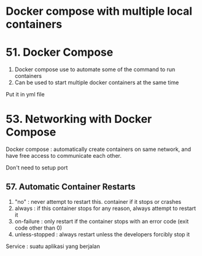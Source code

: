 # Docker compose with multiple local containers

# 51. Docker Compose
1. Docker compose use to automate some of the command to run containers
2. Can be used to start multiple docker containers at the same time

Put it in yml file

# 53. Networking with Docker Compose
Docker compose : automatically create containers on same network, and have free access to communicate each other.

Don't need to setup port

## 57. Automatic Container Restarts

1. "no" : never attempt to restart this. container if it stops or crashes
2. always : if this container stops for any reason, always attempt to restart it 
3. on-failure : only restart if the container stops with an error code (exit code other than 0)
3. unless-stopped : always restart unless the developers forcibly stop it

Service : suatu aplikasi yang berjalan